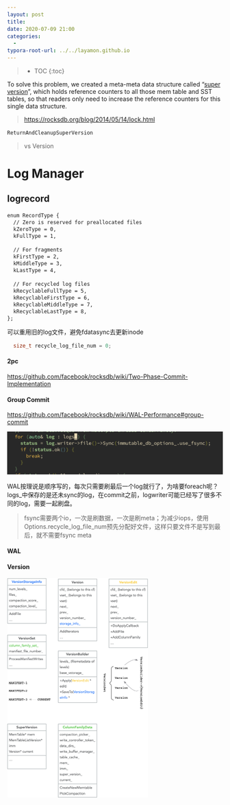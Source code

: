 ```yaml
---
layout: post
title: 
date: 2020-07-09 21:00
categories:
  -
typora-root-url: ../../layamon.github.io
---
```

> * TOC
{:toc}

To solve this problem, we created a meta-meta data structure called “[super version](https://reviews.facebook.net/rROCKSDB1fdb3f7dc60e96394e3e5b69a46ede5d67fb976c)”, which holds reference counters to all those mem table and SST tables, so that readers only need to increase the reference counters for this single data structure. 

> https://rocksdb.org/blog/2014/05/14/lock.html



```cpp
ReturnAndCleanupSuperVersion
```

> vs Version

#### 

# Log Manager

## logrecord

```
enum RecordType {
  // Zero is reserved for preallocated files
  kZeroType = 0,
  kFullType = 1,

  // For fragments
  kFirstType = 2,
  kMiddleType = 3,
  kLastType = 4,

  // For recycled log files
  kRecyclableFullType = 5,
  kRecyclableFirstType = 6,
  kRecyclableMiddleType = 7,
  kRecyclableLastType = 8,
};
```



可以重用旧的log文件，避免fdatasync去更新inode

```cpp
  size_t recycle_log_file_num = 0;
```



#### 2pc

https://github.com/facebook/rocksdb/wiki/Two-Phase-Commit-Implementation

#### Group Commit

https://github.com/facebook/rocksdb/wiki/WAL-Performance#group-commit

![image-20200428141052855](/image/rocksdb/logs.png)

WAL按理说是顺序写的，每次只需要刷最后一个log就行了，为啥要foreach呢？logs_中保存的是还未sync的log，在commit之前，logwriter可能已经写了很多不同的log，需要一起刷盘。

> fsync需要两个io，一次是刷数据，一次是刷meta；为减少iops，使用Options.recycle_log_file_num预先分配好文件，这样只要文件不是写到最后，就不需要fsync meta

#### WAL

#### Version

<img src="/image/rocksdb/version.png" alt="image-20200709205542179" style="zoom: 50%;" />

